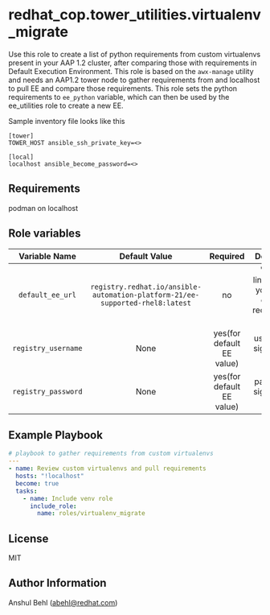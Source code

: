 redhat_cop.tower_utilities.virtualenv_migrate
=========

Use this role to create a list of python requirements from custom virtualenvs present in your AAP 1.2 cluster, after comparing those with requirements in Default Execution Environment.
This role is based on the `awx-manage` utility and needs an AAP1.2 tower node to gather requirements from and localhost to pull EE and compare those requirements.
This role sets the python requirements to `ee_python` variable, which can then be used by the ee_utilities role to create a new EE.

Sample inventory file looks like this
```
[tower]
TOWER_HOST ansible_ssh_private_key=<>

[local]
localhost ansible_become_password=<>
```

Requirements
------------
podman on localhost

Role variables
----------------
|Variable Name|Default Value|Required|Description|Example|
|:---:|:---:|:---:|:---:|:---:|
|`default_ee_url`|`registry.redhat.io/ansible-automation-platform-21/ee-supported-rhel8:latest`|no|"Registry link of the EE you want to compare requirements with"|`localhost/ee:latest`
|`registry_username`|None|yes(for default EE value)|username to sign in to the registry|`admin`|
|`registry_password`|None|yes(for default EE value)|password to sign in to the registry|`pass`|

Example Playbook
----------------

```yaml
# playbook to gather requirements from custom virtualenvs
---
- name: Review custom virtualenvs and pull requirements
  hosts: "!localhost"
  become: true
  tasks:
    - name: Include venv role
      include_role: 
        name: roles/virtualenv_migrate
```
License
-------
MIT

Author Information
------------------
Anshul Behl (abehl@redhat.com)
